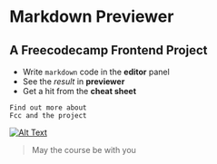  # Markdown Previewer
## A Freecodecamp Frontend Project
	
	

* Write `markdown` code in the **editor** panel   
* See the *result* in **previewer**
* Get a hit from the **cheat sheet**
	
	

```
Find out more about
Fcc and the project
```

[![Alt Text](https://upload.wikimedia.org/wikipedia/commons/thumb/3/39/FreeCodeCamp_logo.png/250px-FreeCodeCamp_logo.png)](https://www.freecodecamp.org/learn/front-end-libraries/front-end-libraries-projects/build-a-markdown-previewer)


>May the course be with you
